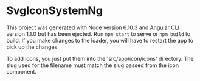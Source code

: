 # SvgIconSystemNg

This project was generated with Node version 6.10.3 and [Angular CLI](https://github.com/angular/angular-cli) version 1.1.0   but has been ejected. Run `npm start` to serve or `npm build` to build. If you make changes to the loader, you will have to restart the app to pick up the changes.

To add icons, you just put them into the 'src/app/icon/icons' directory. The slug used for the filename must match the slug passed from the icon component. 

